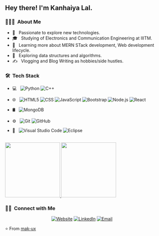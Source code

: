 
<h2> Hey there! I'm Kanhaiya Lal.</h2>

<h3> 👨🏻‍💻 &nbsp;About Me </h3>

- 🤔 &nbsp; Passionate to explore new technologies.
- 🎓 &nbsp; Studying of Electronics and Communication Engineering at IIITM.
- 🌱 &nbsp; Learning more about MERN STack development, Web development lifecycle.
- 🌱 &nbsp; Exploring data structures and algorithms.
- ✍️ &nbsp; Vlogging and  Blog Writing as hobbies/side hustles.

<h3> 🛠 &nbsp;Tech Stack</h3>

- 💻 &nbsp;
  ![Python](https://img.shields.io/badge/-Python-333333?style=flat&logo=python)
  ![C++](https://img.shields.io/badge/-C++-333333?style=flat&logo=C%2B%2B&logoColor=00599C)
 
- 🌐 &nbsp;
  ![HTML5](https://img.shields.io/badge/-HTML5-333333?style=flat&logo=HTML5)
  ![CSS](https://img.shields.io/badge/-CSS-333333?style=flat&logo=CSS3&logoColor=1572B6)
  ![JavaScript](https://img.shields.io/badge/-JavaScript-333333?style=flat&logo=javascript)
  ![Bootstrap](https://img.shields.io/badge/-Bootstrap-333333?style=flat&logo=bootstrap&logoColor=563D7C)
  ![Node.js](https://img.shields.io/badge/-Node.js-333333?style=flat&logo=node.js)
  ![React](https://img.shields.io/badge/-React-333333?style=flat&logo=react)
- 🛢 &nbsp;
  ![MongoDB](https://img.shields.io/badge/-MongoDB-333333?style=flat&logo=mongodb)
- ⚙️ &nbsp;
  ![Git](https://img.shields.io/badge/-Git-333333?style=flat&logo=git)
  ![GitHub](https://img.shields.io/badge/-GitHub-333333?style=flat&logo=github)

- 🔧 &nbsp;
  ![Visual Studio Code](https://img.shields.io/badge/-Visual%20Studio%20Code-333333?style=flat&logo=visual-studio-code&logoColor=007ACC)
  ![Eclipse](https://img.shields.io/badge/-Eclipse-333333?style=flat&logo=eclipse-ide&logoColor=2C2255)


<br/>

<a href="https://github.com/mak-ux">
  <img height="180em" src="https://github-readme-stats.vercel.app/api?username=mak-ux&theme=buefy&show_icons=true" />
  <img height="180em" src="https://github-readme-stats.vercel.app/api/top-langs/?username=mak-ux&theme=buefy&layout=compact" />
</a>

<br/>

<h3> 🤝🏻 &nbsp;Connect with Me </h3>

<p align="center">
<a href="https://fullstackbugglers.github.io/kanhaiya_Resume/"><img alt="Website" src="https://img.shields.io/badge/Website-https://kanhaiyalal.netlify.app/-blue?style=flat-square&logo=google-chrome"></a>
<a href="https://www.linkedin.com/in/kanhaiya-lal-7508a6187/"><img alt="LinkedIn" src="https://img.shields.io/badge/LinkedIn-Kanhaiya%20Lal-blue?style=flat-square&logo=linkedin"></a>
<a href="kanhaiya@iiitmanipur.ac.in"><img alt="Email" src="https://img.shields.io/badge/Email-kanhaiya@iiitmanipur.ac.in-blue?style=flat-square&logo=gmail"></a>
</p>

⭐️ From [mak-ux](https://github.com/mak-ux)
